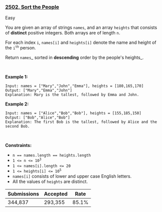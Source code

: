 ### [2502. Sort the People](https://leetcode.com/problems/sort-the-people/description/?envType=daily-question&envId=2024-07-22)

Easy

You are given an array of strings `` names ``, and an array `` heights `` that consists of __distinct__ positive integers. Both arrays are of length `` n ``.

For each index `` i ``, `` names[i] `` and `` heights[i] `` denote the name and height of the <code>i<sup>th</sup></code> person.

Return `` names ``_ sorted in __descending__ order by the people's heights_.

 

<strong class="example">Example 1:</strong>

```
Input: names = ["Mary","John","Emma"], heights = [180,165,170]
Output: ["Mary","Emma","John"]
Explanation: Mary is the tallest, followed by Emma and John.
```

<strong class="example">Example 2:</strong>

```
Input: names = ["Alice","Bob","Bob"], heights = [155,185,150]
Output: ["Bob","Alice","Bob"]
Explanation: The first Bob is the tallest, followed by Alice and the second Bob.
```

 

__Constraints:__

*   `` n == names.length == heights.length ``
*   <code>1 <= n <= 10<sup>3</sup></code>
*   `` 1 <= names[i].length <= 20 ``
*   <code>1 <= heights[i] <= 10<sup>5</sup></code>
*   `` names[i] `` consists of lower and upper case English letters.
*   All the values of `` heights `` are distinct.

| Submissions    | Accepted     | Rate   |
| -------------- | ------------ | ------ |
| 344,837 | 293,355 | 85.1% |